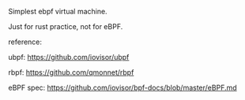 Simplest ebpf virtual machine.  

Just for rust practice, not for eBPF.  


reference:  

ubpf: https://github.com/iovisor/ubpf  

rbpf: https://github.com/qmonnet/rbpf  

eBPF spec: https://github.com/iovisor/bpf-docs/blob/master/eBPF.md
